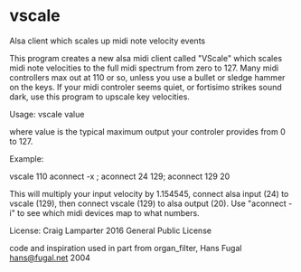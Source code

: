 # vscale

Alsa client which scales up midi note velocity events


   This program creates a new alsa midi client called "VScale"
   which scales midi note velocities to the full midi spectrum from
   zero to 127.  Many midi controllers max out at 110 or so,
   unless you use a bullet or sledge hammer on the keys.  If
   your midi controler seems quiet, or fortisimo strikes sound
   dark, use this program to upscale key velocities.

Usage:
   vscale value

   where value is the typical maximum output your controler
   provides from 0 to 127.

Example:

   vscale 110
   aconnect -x ; aconnect 24 129; aconnect 129 20

   This will multiply your input velocity by 1.154545,
   connect alsa input (24) to vscale (129), then connect
   vscale (129) to alsa output (20).   Use "aconnect -i"
   to see which midi devices map to what numbers.

License:
   Craig Lamparter 2016  General Public License

   code and inspiration used in part from organ_filter,
                    Hans Fugal <hans@fugal.net>  2004

